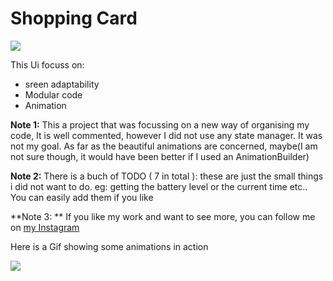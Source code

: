 # Shopping Card
![](https://github.com/PavieOlivier/shopping_card_UI/blob/master/assets/images/Ig%20post%20reduced.png?raw=true)

This Ui focuss on:
- sreen adaptability
- Modular code 
- Animation

**Note 1:** This a project that was focussing on a new way of organising my code, It is well commented, however I did not use any state manager. It was not my goal. As far as the beautiful animations are concerned, maybe(I am not sure though, it would have been better if I used an AnimationBuilder)

**Note 2:** There is a buch of TODO ( 7 in total  ): these are just the small things i did not want to do. eg: getting the battery level or the current time etc.. You can easily add them if you like

**Note 3: ** If you like my work and want to see more, you can follow me on [my Instagram](https://www.instagram.com/emilecode/ "my Instagram")

Here is a Gif showing some animations in action 

![](https://media0.giphy.com/media/dsd62Exqc7ybWEmjYo/giphy.gif)